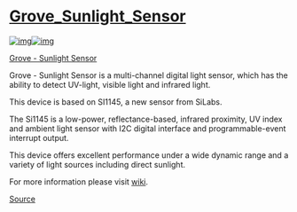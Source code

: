 # [Grove_Sunlight_Sensor ](https://github.com/Seeed-Studio/Grove_Sunlight_Sensor#grove_sunlight_sensor--)

[![img](https://camo.githubusercontent.com/f5e15f72a2cac85d033daa66cf6ffe8d0a439d8fef2f08e832727714761ff606/68747470733a2f2f73746174696373332e736565656473747564696f2e636f6d2f696d616765732f70726f647563742f313031303230303839253230312e6a7067)](https://camo.githubusercontent.com/f5e15f72a2cac85d033daa66cf6ffe8d0a439d8fef2f08e832727714761ff606/68747470733a2f2f73746174696373332e736565656473747564696f2e636f6d2f696d616765732f70726f647563742f313031303230303839253230312e6a7067)[![img](https://camo.githubusercontent.com/1996ce86df570cb9decc52eba7a3f8c96f978aa332a5563c1c513c4948b3b63c/68747470733a2f2f73746174696373332e736565656473747564696f2e636f6d2f70726f647563742f313031303230303839253230315f30312e6a7067)](https://camo.githubusercontent.com/1996ce86df570cb9decc52eba7a3f8c96f978aa332a5563c1c513c4948b3b63c/68747470733a2f2f73746174696373332e736565656473747564696f2e636f6d2f70726f647563742f313031303230303839253230315f30312e6a7067)

[Grove - Sunlight Sensor](https://www.seeedstudio.com/Grove-Sunlight-Sensor-p-2530.html)

Grove - Sunlight Sensor is a multi-channel digital light sensor, which has the ability to detect UV-light, visible light and infrared light.

This device is based on SI1145, a new sensor from SiLabs.

The Si1145 is a low-power, reflectance-based, infrared proximity, UV index and ambient light sensor with I2C digital interface and programmable-event interrupt output.

This device offers excellent performance under a wide dynamic range and a variety of light sources including direct sunlight.

For more information please visit [wiki](http://wiki.seeedstudio.com/Grove-Sunlight_Sensor/).

[Source](https://github.com/Seeed-Studio/Grove_Sunlight_Sensor/releases/tag/1.0.0)